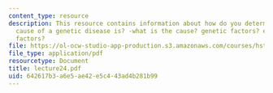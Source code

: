 ```yaml
---
content_type: resource
description: This resource contains information about how do you determine where the
  cause of a genetic disease is? -what is the cause? genetic factors? environmental
  factors?
file: https://ol-ocw-studio-app-production.s3.amazonaws.com/courses/hst-161-molecular-biology-and-genetics-in-modern-medicine-fall-2007/642617b3a6e5ae42e5c443ad4b281b99_lecture24.pdf
file_type: application/pdf
resourcetype: Document
title: lecture24.pdf
uid: 642617b3-a6e5-ae42-e5c4-43ad4b281b99
---
```


